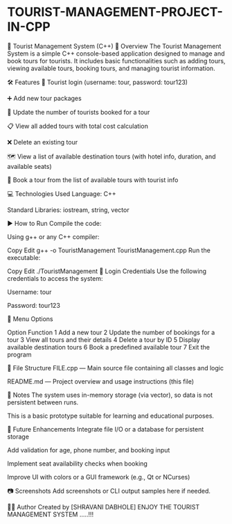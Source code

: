 # TOURIST-MANAGEMENT-PROJECT-IN-CPP
🧳 Tourist Management System (C++)
📌 Overview
The Tourist Management System is a simple C++ console-based application designed to manage and book tours for tourists. It includes basic functionalities such as adding tours, viewing available tours, booking tours, and managing tourist information.

🛠 Features
👤 Tourist login (username: tour, password: tour123)

➕ Add new tour packages

🔄 Update the number of tourists booked for a tour

📋 View all added tours with total cost calculation

❌ Delete an existing tour

🗺️ View a list of available destination tours (with hotel info, duration, and available seats)

📝 Book a tour from the list of available tours with tourist info

💻 Technologies Used
Language: C++

Standard Libraries: iostream, string, vector

▶️ How to Run
Compile the code:

Using g++ or any C++ compiler:

Copy
Edit
g++ -o TouristManagement TouristManagement.cpp
Run the executable:

Copy
Edit
./TouristManagement
🔑 Login Credentials
Use the following credentials to access the system:

Username: tour

Password: tour123

🧭 Menu Options

Option	Function
1	Add a new tour
2	Update the number of bookings for a tour
3	View all tours and their details
4	Delete a tour by ID
5	Display available destination tours
6	Book a predefined available tour
7	Exit the program

📂 File Structure
FILE.cpp — Main source file containing all classes and logic

README.md — Project overview and usage instructions (this file)

📝 Notes
The system uses in-memory storage (via vector<Tour>), so data is not persistent between runs.

This is a basic prototype suitable for learning and educational purposes.

📌 Future Enhancements
Integrate file I/O or a database for persistent storage

Add validation for age, phone number, and booking input

Implement seat availability checks when booking

Improve UI with colors or a GUI framework (e.g., Qt or NCurses)

📷 Screenshots 
Add screenshots or CLI output samples here if needed.

👨‍💻 Author
Created by [SHRAVANI DABHOLE]
ENJOY THE TOURIST MANAGEMENT SYSTEM .....!!!
